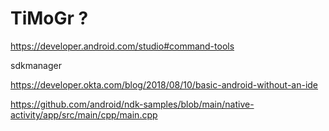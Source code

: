 # TiMoGr ?

https://developer.android.com/studio#command-tools

sdkmanager

https://developer.okta.com/blog/2018/08/10/basic-android-without-an-ide


https://github.com/android/ndk-samples/blob/main/native-activity/app/src/main/cpp/main.cpp

